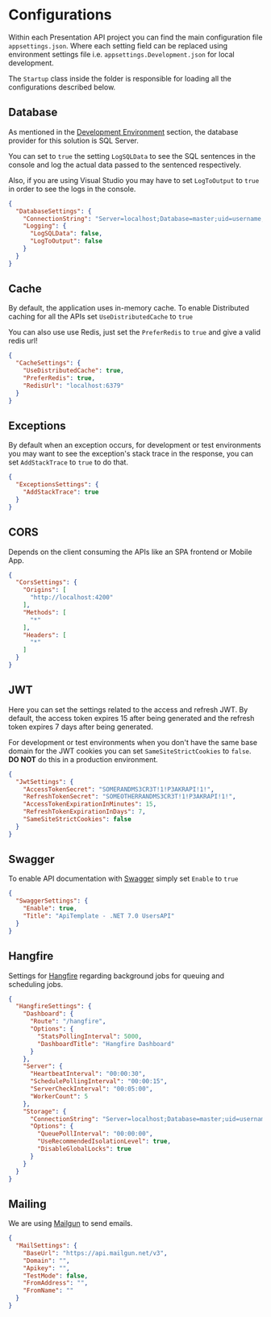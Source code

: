 # Configurations

Within each Presentation API project you can find the main configuration file `appsettings.json`. Where each setting
field can be replaced using environment settings file i.e. `appsettings.Development.json` for local development.

The `Startup` class inside the folder is responsible for loading all the configurations described below.

## Database

As mentioned in the [Development Environment](development-environment.md) section, the database provider for this
solution is SQL Server.

You can set to `true` the setting `LogSQLData` to see the SQL sentences in the console and log the actual data passed to
the sentenced respectively.

Also, if you are using Visual Studio you may have to set `LogToOutput` to `true` in order to see the logs in the
console.

```json
{
  "DatabaseSettings": {
    "ConnectionString": "Server=localhost;Database=master;uid=username;pwd=password;Trusted_Connection=True",
    "Logging": {
      "LogSQLData": false,
      "LogToOutput": false
    }
  }
}
```

## Cache

By default, the application uses in-memory cache. To enable Distributed caching for all the APIs
set `UseDistributedCache` to `true`

You can also use use Redis, just set the `PreferRedis` to `true` and give a valid redis url!

```json
{
  "CacheSettings": {
    "UseDistributedCache": true,
    "PreferRedis": true,
    "RedisUrl": "localhost:6379"
  }
}
```

## Exceptions

By default when an exception occurs, for development or test environments you may want to see the exception's stack
trace in the response, you can set `AddStackTrace` to `true` to do that.

```json
{
  "ExceptionsSettings": {
    "AddStackTrace": true
  }
}
```

## CORS

Depends on the client consuming the APIs like an SPA frontend or Mobile App.

```json
{
  "CorsSettings": {
    "Origins": [
      "http://localhost:4200"
    ],
    "Methods": [
      "*"
    ],
    "Headers": [
      "*"
    ]
  }
}
```

## JWT

Here you can set the settings related to the access and refresh JWT. By default, the access token expires 15 after being
generated and the refresh token expires 7 days after being generated.

For development or test environments when you don't have the same base domain for the JWT cookies you can
set `SameSiteStrictCookies` to `false`. **DO NOT** do this in a production environment.

```json
{
  "JwtSettings": {
    "AccessTokenSecret": "SOMERANDMS3CR3T!1!P3AKRAPI!1!",
    "RefreshTokenSecret": "SOMEOTHERRANDMS3CR3T!1!P3AKRAPI!1!",
    "AccessTokenExpirationInMinutes": 15,
    "RefreshTokenExpirationInDays": 7,
    "SameSiteStrictCookies": false
  }
}
```

## Swagger

To enable API documentation with [Swagger](https://swagger.io/) simply set `Enable` to `true`

```json
{
  "SwaggerSettings": {
    "Enable": true,
    "Title": "ApiTemplate - .NET 7.0 UsersAPI"
  }
}
```

## Hangfire

Settings for [Hangfire](https://www.hangfire.io/) regarding background jobs for queuing and scheduling jobs.

```json
{
  "HangfireSettings": {
    "Dashboard": {
      "Route": "/hangfire",
      "Options": {
        "StatsPollingInterval": 5000,
        "DashboardTitle": "Hangfire Dashboard"
      }
    },
    "Server": {
      "HeartbeatInterval": "00:00:30",
      "SchedulePollingInterval": "00:00:15",
      "ServerCheckInterval": "00:05:00",
      "WorkerCount": 5
    },
    "Storage": {
      "ConnectionString": "Server=localhost;Database=master;uid=username;pwd=password;Trusted_Connection=True;MultipleActiveResultSets=True",
      "Options": {
        "QueuePollInterval": "00:00:00",
        "UseRecommendedIsolationLevel": true,
        "DisableGlobalLocks": true
      }
    }
  }
}
```

## Mailing

We are using [Mailgun](https://www.mailgun.com/) to send emails.

```json
{
  "MailSettings": {
    "BaseUrl": "https://api.mailgun.net/v3",
    "Domain": "",
    "Apikey": "",
    "TestMode": false,
    "FromAddress": "",
    "FromName": ""
  }
}
```
